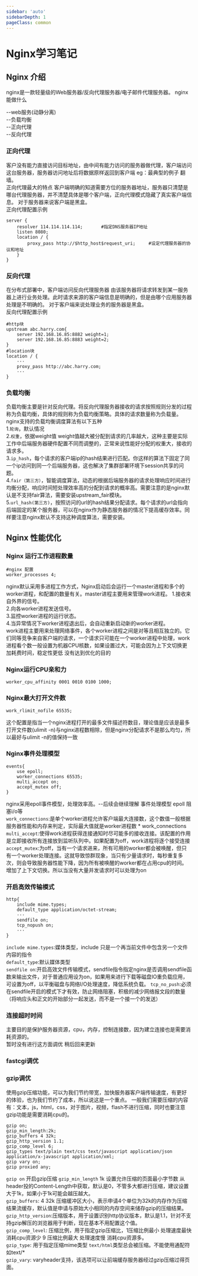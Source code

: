 ```yaml
---
sidebar: 'auto'
sidebarDepth: 1
pageClass: common
---
```

# Nginx学习笔记
## Nginx 介绍
nginx是一款轻量级的Web服务器/反向代理服务器/电子邮件代理服务器。
nginx能做什么   

--web服务(动静分离)   
--负载均衡   
--正向代理   
--反向代理   

### 正向代理
客户没有能力直接访问目标地址，由中间有能力访问的服务器做代理，客户端访问这台服务器，服务器访问地址后将数据原样返回到客户端 eg：最典型的例子 翻墙。   
正向代理最大的特点 客户端明确的知道需要方位的服务器地址，服务器只清楚是哪台代理服务器，并不清楚具体是哪个客户端，正向代理模式隐藏了真实客户端信息。
对于服务器来说客户端是黑盒。   
正向代理配置示例
```
server {  
    resolver 114.114.114.114;       #指定DNS服务器IP地址  
    listen 8080;  
    location / {  
        proxy_pass http://$http_host$request_uri;     #设定代理服务器的协议和地址  
    }  
}  
```

### 反向代理
在分布式部署中，客户端访问反向代理服务器 由该服务器将请求转发到某一服务器上进行业务处理。此时请求来源的客户端信息是明确的，但是由哪个应用服务器处理是不明确的。
对于客户端来说处理业务的服务器是黑盒。   
反向代理配置示例 
```
#http块
upstream abc.harry.com{
	server 192.168.16.85:8882 weight=1;
	server 192.168.16.85:8883 weight=2;
}
#location块
location / {
	···
	proxy_pass http://abc.harry.com;
	···
}

```
### 负载均衡
负载均衡主要是针对反向代理。将反向代理服务器接收的请求按照规则分发的过程称为负载均衡，具体的规则称为负载均衡策略。具体的请求数量称为负载量。
nginx支持的负载均衡调度算法有以下五种   
1.`轮询`，默认情况   
2.`权重`，依据weight值 weight值越大被分配到请求的几率越大，这种主要是实际工作中后端服务器硬件配置不同而调整的，正常来说性能好分配的权重大，接收的请求多。   
3.`ip_hash`，每个请求的客户端ip的hash结果进行匹配。你这样的算法下固定了同一个ip访问到同一个后端服务器，这也解决了集群部署环境下session共享的问题。   
4.`fair（第三方）`，智能调度算法，动态的根据后端服务器的请求处理响应时间进行均衡分配，响应时间短处理效率高的分配到请求的概率高。需要注意的是nginx默认是不支持fair算法，需要安装upstream_fair模块。   
5.`url_hash(第三方)`，按照访问的url的hash结果分配请求。每个请求的url会指向后端固定的某个服务器，可以在nginx作为静态服务器的情况下提高缓存效率。同样要注意nginx默认不支持这种调度算法，需要安装。 

## Nginx 性能优化 
### Nginx 运行工作进程数量
```
#nginx 配置
worker_processes 4;
```
nginx默认采用多进程工作方式，Nginx启动后会运行一个master进程和多个的worker进程，和配置的数量有关。master进程主要用来管理work进程。
1.接收来自外界的信号。    
2.向各worker进程发送信号。   
3.监控worker进程的运行状态。   
4.当异常情况下worker进程退出后，会自动重新启动新的worker进程。   
work进程主要用来处理网络事件，各个worker进程之间是对等且相互独立的。它们同等竞争来自客户端的请求，一个请求只可能在一个worker进程中处理，work进程看个数一般设置为机器CPU核数，如果设置过大，可能会因为上下文切换更加耗费时间，稳定性更低 没有达到优化的目的

### Nginx运行CPU亲和力
```
worker_cpu_affinity 0001 0010 0100 1000;
```

### Nginx最大打开文件数
```
work_rlimit_nofile 65535;
```
这个配置是指当一个nginx进程打开的最多文件描述符数目，理论值是应该是最多打开文件数(ulimit -n)与nginx进程数相除，但是nginx分配请求不是那么均匀，所以最好与ulimit -n的值保持一致
### Nginx事件处理模型
```
events{
	use epoll;
	worker_connections 65535;
	multi_accept on;
	accept_mutex off;
}
```
nginx采用epoll事件模型，处理效率高。--后续会继续理解 事件处理模型 epoll 阻塞i/o等    
`work_connections`:是单个worker进程允许客户端最大连接数，这个数值一般根据服务器性能和内存来判定，实际最大值就是worker进程数 * work_connections    
`multi_accept`:使得work进程获得连接通知时尽可能多的接收连接。该配置的作用是立即接收所有连接放到监听队列中。如果配置为off，work进程将逐个接受连接       
`accept_mutex`:为off，当有一个请求进来，所有可用的worker都会被唤醒，但只有一个worker处理连接。这就导致惊群现象，当只有少量请求时，每秒重复多次，则会导致服务器性能下降，因为所有被唤醒的worker都在占用cpu的时间。增加了上下文切换。所以当没有大量并发请求时可以处理为on
### 开启高效传输模式
```
http{
	include mime.types;
	default_type application/octet-stream;
	···
	sendfile on;
	tcp_nopush on;
	···
}
```
`include mime.types`:媒体类型，include 只是一个再当前文件中包含另一个文件内容的指令   
`default_type`:默认媒体类型   
`sendfile on`:开启高效文件传输模式，sendfile指令指定nginx是否调用sendfile函数来输出文件，对于普通应用设为on，如果用来进行下载等磁盘IO重负载应用，可设置为off，以平衡磁盘与网络I/O处理速度，降低系统负载。
`tcp_no_push`:必须在sendfile开启的模式下才有效，防止网络阻塞，积极的减少网络报文段的数量（将响应头和正文的开始部分一起发送，而不是一个接一个的发送）

### 连接超时时间
主要目的是保护服务器资源，cpu，内存，控制连接数，因为建立连接也是需要消耗资源的。   
暂时没有进行这方面调优 稍后回来更新

### fastcgi调优

### gzip调优
使用gzip压缩功能，可以为我们节约带宽，加快服务器客户端传输速度，有更好的体验，也为我们节约了成本，所以说这是一个重点。
一般我们需要压缩的内容有：文本，js，html，css，对于图片，视频，flash不进行压缩，同时也要注意gzip功能是需要消耗cpu的。
```
gzip on;
gzip_min_length:2k;
gzip_buffers 4 32k;
gzip_http_version 1.1;
gzip_comp_level 6;
gzip_types text/plain text/css text/javascript application/json application/x-javascript application/xml;
gzip vary on;
gzip proxied any;
```
`gzip on` 开启gzip压缩
`gzip_min_length` 1k 设置允许压缩的页面最小字节数 从header投的Content-Length中获取，默认是0，不管多大都进行压缩，建议设置大于1k，如果小于1k可能会越压越大。   
`gzip_buffers`: 4 32k 压缩缓冲区大小，表示申请4个单位为32k的内存作为压缩结果流缓存，默认值是申请与原始大小相同的内存空间来储存gzip的压缩结果。   
`gzip_http_version`:压缩版本，用于设置识别http协议版本，默认是1.1，针对不支持gzip解压的浏览器用于判断，现在基本不用配置这个值。   
`gzip_comp_level`: 压缩比例，用于指定gzip压缩比，1压缩比例最小 处理速度最快 消耗cpu资源少 9 压缩比例最大 处理速度慢 消耗cpu资源多。   
`gzip_type`: 用于指定压缩mime类型 `text/html`类型总会被压缩。不能使用通配符如text/*   
`gzip_vary`: varyheader支持，该选项可以让前端缓存服务器经过gzip压缩过得页面。   








